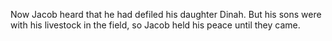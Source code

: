Now Jacob heard that he had defiled his daughter Dinah. But his sons were with his livestock in the field, so Jacob held his peace until they came.
